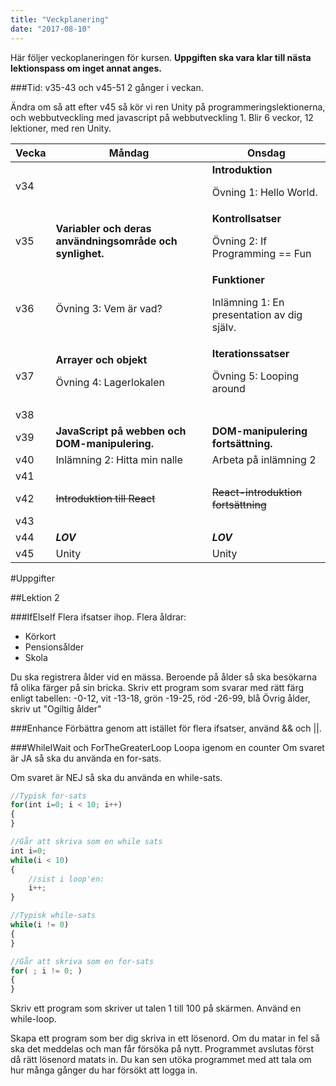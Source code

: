 ```yaml
---
title: "Veckplanering"
date: "2017-08-10"
---
```


Här följer veckoplaneringen för kursen. **Uppgiften ska vara klar till nästa lektionspass om inget annat anges.**

###Tid:
v35-43 och v45-51
2 gånger i veckan.

Ändra om så att efter v45 så kör vi ren Unity på programmeringslektionerna, och webbutveckling med javascript på webbutveckling 1. Blir 6 veckor, 12 lektioner, med ren Unity.

| Vecka | Måndag                                                   | Onsdag                                                           |
| ----- | -------------------------------------------------------- | ---------------------------------------------------------------- |
| v34   |                                                          | **Introduktion** <p>Övning 1: Hello World.</p>                   |
| v35   | **Variabler och deras användningsområde och synlighet.** | **Kontrollsatser** <p>Övning 2: If Programming == Fun</p>        |
| v36   | Övning 3: Vem är vad?                                    | **Funktioner** <p>Inlämning 1: En presentation av dig själv.</p> | Arbeta på inlämning 1. |
| v37   | **Arrayer och objekt** <p>Övning 4: Lagerlokalen</p>     | **Iterationssatser**<p>Övning 5: Looping around<p>               |
| v38   |                                                          |                                                                  |
| v39   | **JavaScript på webben och DOM-manipulering.**           | **DOM-manipulering fortsättning.**                               |
| v40   | Inlämning 2: Hitta min nalle                             | Arbeta på inlämning 2                                            |
| v41   |                                                          |
| v42   | ~~Introduktion till React~~                              | ~~React-introduktion fortsättning~~                              |
| v43   |                                                          |
| v44   | **_LOV_**                                                | **_LOV_**                                                        |
| v45   | Unity                                                    | Unity                                                            |

#Uppgifter

##Lektion 2

###IfElseIf
Flera ifsatser ihop.
Flera åldrar:

- Körkort
- Pensionsålder
- Skola

Du ska registrera ålder vid en mässa. Beroende på ålder så ska besökarna få olika färger på sin bricka. Skriv ett program som svarar med rätt färg enligt tabellen:
-0-12, vit
-13-18, grön
-19-25, röd
-26-99, blå
Övrig ålder, skriv ut "Ogiltig ålder"

###Enhance
Förbättra genom att istället för flera ifsatser, använd && och ||.

###WhileIWait och ForTheGreaterLoop
Loopa igenom en counter
Om svaret är JA så ska du använda en for-sats.

Om svaret är NEJ så ska du använda en while-sats.

```javascript
//Typisk for-sats
for(int i=0; i < 10; i++)
{
}

//Går att skriva som en while sats
int i=0;
while(i < 10)
{
    //sist i loop'en:
    i++;
}

//Typisk while-sats
while(i != 0)
{
}

//Går att skriva som en for-sats
for( ; i != 0; )
{
}
```

Skriv ett program som skriver ut talen 1 till 100 på skärmen. Använd en while-loop.

Skapa ett program som ber dig skriva in ett lösenord. Om du matar in fel så ska det meddelas och man får försöka på nytt. Programmet avslutas först då rätt lösenord matats in. Du kan sen utöka programmet med att tala om hur många gånger du har försökt att logga in.
